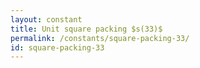 ```yaml
---
layout: constant
title: Unit square packing $s(33)$
permalink: /constants/square-packing-33/
id: square-packing-33
---
```

